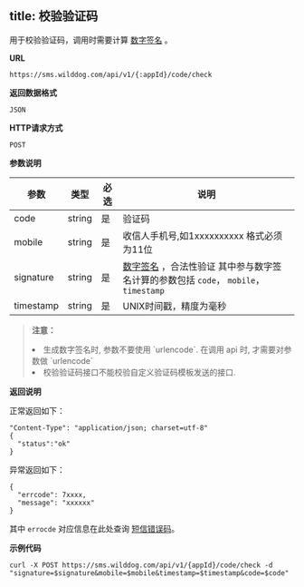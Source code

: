 
title: 校验验证码
---

用于校验验证码，调用时需要计算 [数字签名](/sms/guide/signature.html#生成数字签名的方法) 。


**URL**

```
https://sms.wilddog.com/api/v1/{:appId}/code/check
```

**返回数据格式**

```
JSON
```

**HTTP请求方式**    

```
POST    
```
    
**参数说明**
    
|参数           |类型           |必选       |说明|
|--------------|--------------|----------|---|
|code     |string            |是         |验证码|
|mobile          |string         |是         |收信人手机号,如1xxxxxxxxxx 格式必须为11位|
|signature      |string         |是         |[数字签名](/sms/guide/signature.html#生成数字签名的方法) ，合法性验证 其中参与数字签名计算的参数包括 `code`， `mobile`，`timestamp`|
|timestamp      |string         |是         |UNIX时间戳，精度为毫秒|
    
<blockquote class="warning">
  <p><strong>注意：</strong></p>
  <li>生成数字签名时, 参数不要使用 `urlencode`. 在调用 api 时, 才需要对参数做 `urlencode`</li>
  <li>校验验证码接口不能校验自定义验证码模板发送的接口.</li>
</blockquote>


**返回说明**

正常返回如下：

```
"Content-Type": "application/json; charset=utf-8"
{
  "status":"ok"
}
```

异常返回如下：

```
{
  "errcode": 7xxxx,
  "message": "xxxxxx"
}
```
其中 `errocde` 对应信息在此处查询 [短信错误码](/sms/api/error-code.html)。

**示例代码**

```
curl -X POST https://sms.wilddog.com/api/v1/{appId}/code/check -d "signature=$signature&mobile=$mobile&timestamp=$timestamp&code=$code"
```


